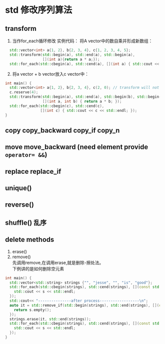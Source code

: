 # std 修改序列算法
## transform

1. 当作for_each循环修改
实例代码：
将A vector中的数自乘并形成新数组：
```C++
  std::vector<int> a{1, 2}, b{2, 3, 4}, c{1, 2, 3, 4, 5};
  std::transform(std::begin(a), std::end(a), std::begin(a),
                 [](int a){return a * a;});
  std::for_each(std::cbegin(a), std::cend(a), [](int a) { std::cout << a << std::endl; });
```

2. 将a vector + b vector放入c vector中：

```C++
int main() {
  std::vector<int> a{1, 2}, b{2, 3, 4}, c(2, 0); // transform will not push_back element to c automatically, initial it according to its need
  c.reserve(4);
  std::transform(std::begin(a), std::end(a), std::begin(b), std::begin(c),
                 [](int a, int b) { return a * b; });
  std::for_each(std::cbegin(c), std::cend(c),
                [](int c) { std::cout << c << std::endl; });
}
```

## copy copy_backward copy_if copy_n
## move move_backward (need element provide `operator= &&`)
## replace replace_if
## unique()
## reverse()
## shuffle() 乱序
## delete methods
1. erase() 
2. remove()  
先调用remove,在调用erase,就是删除-擦处法。  
下例讲的是如何删除空元素  
```C++
int main() {
  std::vector<std::string> strings {"", "jesse", "", "is", "good"};
  std::for_each(std::cbegin(strings), std::cend(strings), [](const std::string& s) {
    std::cout << s << std::endl;
  });
  std::cout<< "---------------after process------------------\n";
  auto it = std::remove_if(std::begin(strings), std::end(strings), [](const std::string &s) {
    return s.empty();
  });
  strings.erase(it, std::end(strings));
  std::for_each(std::cbegin(strings), std::cend(strings), [](const std::string& s) {
    std::cout << s << std::endl;
  });
}
```